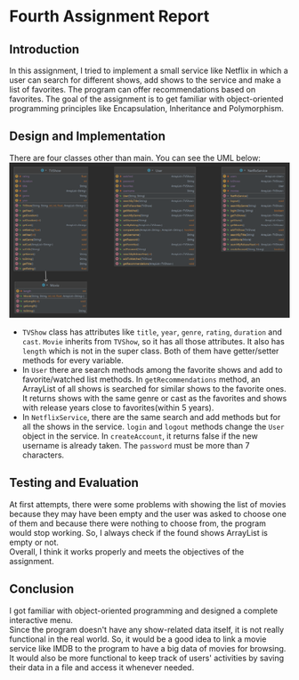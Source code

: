 # Fourth Assignment Report

## Introduction
In  this assignment, I tried to implement a small service like Netflix in which
a user can search for different shows, add shows to the service and make a list
of favorites. The program can offer recommendations based on favorites.
The goal of the assignment is to get familiar with object-oriented programming
principles like Encapsulation, Inheritance and Polymorphism.

## Design and Implementation
There are four classes other than main. You can see the UML below:
![UML](UML.png)
- `TVShow` class has attributes like `title`, `year`, `genre`, `rating`, `duration` and `cast`. `Movie` inherits from `TVShow`, so it has all those attributes.
It also has `length` which is not in the super class.
Both of them have getter/setter methods for every variable. 
- In `User` there are search methods among the favorite shows and add to favorite/watched list methods. In `getRecommendations` method, an ArrayList of all shows is searched for similar shows to the favorite ones.
It returns shows with the same genre or cast as the favorites and shows with release years close to favorites(within 5 years).
- In `NetflixService`, there are the same search and add methods but for all the shows in the service.
`login` and `logout` methods change the `User` object in the service.
In `createAccount`, it returns false if the new username is already taken.
The `password` must be more than 7 characters.

## Testing and Evaluation
At first attempts, there were some problems with showing the list of movies because
they may have been empty and the user was asked to choose one of them and because there were nothing to choose from, the program would stop working.
So, I always check if the found shows ArrayList is empty or not. <br />
Overall, I think it works properly and meets the objectives of the assignment.

## Conclusion
I got familiar with object-oriented programming and designed a complete interactive menu. <br />
Since the program doesn't have any show-related data itself, it is not really functional in the real world.
So, it would be a good idea to link a movie service like IMDB to the program to have a big data of movies for browsing.
It would also be more functional to keep track of users' activities by saving their data in a file and access it whenever needed.